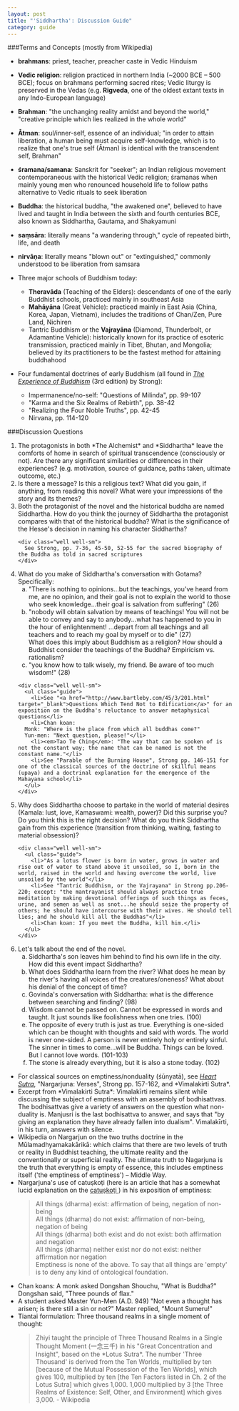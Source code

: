 ```yaml
---
layout: post
title: "'Siddhartha': Discussion Guide"
category: guide
---
```


###Terms and Concepts (mostly from Wikipedia)
* **brahmans**: priest, teacher, preacher caste in Vedic Hinduism
* **Vedic religion**: religion practiced in northern India (~2000 BCE &ndash; 500 BCE); focus on brahmans performing sacred rites; Vedic liturgy is preserved in the Vedas (e.g. **Rigveda**, one of the oldest extant texts in any Indo-European language)
* **Brahman**: "the unchanging reality amidst and beyond the world," "creative principle which lies realized in the whole world"
* **Ātman**: soul/inner-self, essence of an individual; "in order to attain liberation, a human being must acquire self-knowledge, which is to realize that one's true self (Ātman) is identical with the transcendent self, Brahman"
* **śramana/samana**: Sanskrit for "seeker"; an Indian religious movement contemporaneous with the historical Vedic religion; śramanas when mainly young men who renounced household life to follow paths alternative to Vedic rituals to seek liberation
* **Buddha**: the historical buddha, "the awakened one", believed to have lived and taught in India between the sixth and fourth centuries BCE, also known as Siddhartha, Gautama, and Shakyamuni
* **saṃsāra**: literally means "a wandering through," cycle of repeated birth, life, and death
* **nirvāṇa**: literally means "blown out" or "extinguished," commonly understood to be liberation from samsara
* Three major schools of Buddhism today:
  * **Theravāda** (Teaching of the Elders): descendants of one of the early Buddhist schools, practiced mainly in southeast Asia
  * **Mahāyāna** (Great Vehicle): practiced mainly in East Asia (China, Korea, Japan, Vietnam), includes the traditions of Chan/Zen, Pure Land, Nichiren
  * Tantric Buddhism or the **Vajrayāna** (Diamond, Thunderbolt, or Adamantine Vehicle): historically known for its practice of esoteric transmission, practiced mainly in Tibet, Bhutan, and Mongolia; believed by its practitioners to be the fastest method for attaining buddhahood

* Four fundamental doctrines of early Buddhism (all found in *<a href="http://www.goodreads.com/book/show/1064291.The_Experience_Of_Buddhism" target="_blank">The Experience of Buddhism</a>* (3rd edition) by Strong):
  * Impermanence/no-self: "Questions of Milinda", pp. 99-107
  * "Karma and the Six Realms of Rebirth", pp. 38-42
  * "Realizing the Four Noble Truths", pp. 42-45
  * Nirvana, pp. 114-120

###Discussion Questions
<ol class="guide">
  <li>The protagonists in both *The Alchemist* and *Siddhartha* leave the comforts of home in search of spiritual transcendence (consciously or not). Are there any significant similarities or differences in their experiences? (e.g. motivation, source of guidance, paths taken, ultimate outcome, etc.)</li>

  <li>Is there a message? Is this a religious text? What did you gain, if anything, from reading this novel? What were your impressions of the story and its themes?</li>

  <li>Both the protagonist of the novel and the historical buddha are named Siddhartha. How do you think the journey of Siddhartha the protagonist compares with that of the historical buddha? What is the significance of the Hesse's decision in naming his character Siddhartha?</li>

    <div class="well well-sm">
      See Strong, pp. 7-36, 45-50, 52-55 for the sacred biography of the Buddha as told in sacred scriptures
    </div>

  <li> What do you make of Siddhartha's conversation with Gotama? Specifically:
    <ol type="a">
      <li>"There is nothing to opinions...but the teachings, you've heard from me, are no opinion, and their goal is not to explain the world to those who seek knowledge...their goal is salvation from suffering" (26)</li>
      <li>"nobody will obtain salvation by means of teachings! You will not be able to convey and say to anybody...what has happened to you in the hour of enlightenment! ...depart from all teachings and all teachers and to reach my goal by myself or to die" (27)
      <br/>
      What does this imply about Buddhism as a religion? How should a Buddhist consider the teachings of the Buddha? Empiricism vs. rationalism?</li>
      <li>"you know how to talk wisely, my friend. Be aware of too much wisdom!" (28)</li>
    </ol>
  </li>

    <div class="well well-sm">
      <ul class="guide">
        <li>See "<a href="http://www.bartleby.com/45/3/201.html" target="_blank">Questions Which Tend Not to Edification</a>" for an exposition on the Buddha's reluctance to answer metaphysical questions</li>
        <li>Chan koan:  
      Monk: "Where is the place from which all buddhas come?"  
      Yun-men: "Next question, please!"</li>
        <li><em>Tao Te Ching</em>: "The way that can be spoken of is not the constant way; the name that can be named is not the constant name."</li>
        <li>See "Parable of the Burning House", Strong pp. 146-151 for one of the classical sources of the doctrine of skillful means (upaya) and a doctrinal explanation for the emergence of the Mahayana school</li>
      </ul>
    </div>

  <li>Why does Siddhartha choose to partake in the world of material desires (Kamala: lust, love, Kamaswami: wealth, power)? Did this surprise you? Do you think this is the right decision? What do you think Siddhartha gain from this experience (transition from thinking, waiting, fasting to material obsession)?</li>

    <div class="well well-sm">
      <ul class="guide">
        <li>"As a lotus flower is born in water, grows in water and rise out of water to stand above it unsoiled, so I, born in the world, raised in the world and having overcome the world, live unsoiled by the world"</li>
        <li>See "Tantric Buddhism, or the Vajrayana" in Strong pp.206-220; except: "the mantrayanist should always practice true meditation by making devotional offerings of such things as feces, urine, and semen as well as snot...he should seize the property of others; he should have intercourse with their wives. He should tell lies; and he should kill all the Buddhas"</li>
        <li>Chan koan: If you meet the Buddha, kill him.</li>
      </ul>
    </div>

  <li>Let's talk about the end of the novel.
    <ol type="a">
      <li>Siddhartha's son leaves him behind to find his own life in the city. How did this event impact Siddhartha?</li>
      <li>What does Siddhartha learn from the river? What does he mean by the river's having all voices of the creatures/oneness? What about his denial of the concept of time?</li>
      <li>Govinda's conversation with Siddhartha: what is the difference between searching and finding? (98)</li>
      <li>Wisdom cannot be passed on. Cannot be expressed in words and taught. It just sounds like foolishness when one tries. (100)</li>
      <li>The opposite of every truth is just as true. Everything is one-sided which can be thought with thoughts and said with words. The world is never one-sided. A person is never entirely holy or entirely sinful. The sinner in times to come...will be Buddha. Things can be loved. But I cannot love words. (101-103)</li>
      <li>The stone is already everything, but it is also a stone today. (102)</li>
    </ol>
  </li>
</ol>

<div class="well well-sm">
  <ul class="guide">
    <li>For classical sources on emptiness/nonduality (śūnyatā), see <a href="http://lapislazulitexts.com/longer_prajnaparamita_hrdaya_sutra.html" target="_blank"><em>Heart Sutra</em></a>, "Nargarjuna: Verses", Strong pp. 157-162, and *Vimalakirti Sutra*.</li>
    <li>Excerpt from *Vimalakirti Sutra*: Vimalakīrti remains silent while discussing the subject of emptiness with an assembly of bodhisattvas. The bodhisattvas give a variety of answers on the question what non-duality is. Manjusri is the last bodhisattva to answer, and says that "by giving an explanation they have already fallen into dualism". Vimalakīrti, in his turn, answers with silence.</li>
    <li>Wikipedia on Nargarjun on the two truths doctrine in the Mūlamadhyamakakārikā: which claims that there are two levels of truth or reality in Buddhist teaching, the ultimate reality and the conventionally or superficial reality. The ultimate truth to Nagarjuna is the truth that everything is empty of essence, this includes emptiness itself ('the emptiness of emptiness') &ndash; Middle Way.</li>
    <li>Nargarjuna's use of catuṣkoṭi (here is an article that has a somewhat lucid explanation on the <a href="http://aeon.co/magazine/philosophy/logic-of-buddhist-philosophy/" target="_blank">catuṣkoṭi </a>) in his exposition of emptiness:</li>
    <blockquote>
      All things (dharma) exist: affirmation of being, negation of non-being<br/>
      All things (dharma) do not exist: affirmation of non-being, negation of being<br/>
      All things (dharma) both exist and do not exist: both affirmation and negation<br/>
      All things (dharma) neither exist nor do not exist: neither affirmation nor negation<br/>  
      Emptiness is none of the above. To say that all things are 'empty' is to deny any kind of ontological foundation.
      </blockquote>
    <li>Chan koans: A monk asked Dongshan Shouchu, "What is Buddha?" Dongshan said, "Three pounds of flax."</li>
    <li>A student asked Master Yun-Men (A.D. 949) "Not even a thought has arisen; is there still a sin or not?" Master replied, “Mount Sumeru!"</li>
    <li>Tiantai formulation: Three thousand realms in a single moment of thought:</li>
    <blockquote>
      Zhiyi taught the principle of Three Thousand Realms in a Single Thought Moment (一念三千) in his "Great Concentration and Insight", based on the *Lotus Sutra*. The number 'Three Thousand' is derived from the Ten Worlds, multiplied by ten [because of the Mutual Possession of the Ten Worlds], which gives 100, multiplied by ten [the Ten Factors listed in Ch. 2 of the Lotus Sutra] which gives 1,000. 1,000 multiplied by 3 [the Three Realms of Existence: Self, Other, and Environment] which gives 3,000. - Wikipedia
    </blockquote>
  </ul>
</div>
